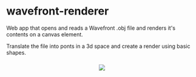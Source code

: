 # wavefront-renderer

Web app that opens and reads a Wavefront .obj file and renders it's contents on a canvas element.

Translate the file into ponts in a 3d space and create a render using basic shapes.

<h3 align="center">
  <img src="https://drive.google.com/uc?export=view&id=14OM3NcbVPrwTsRMdknZBwKZVneKgBdlE" />
</h3>
